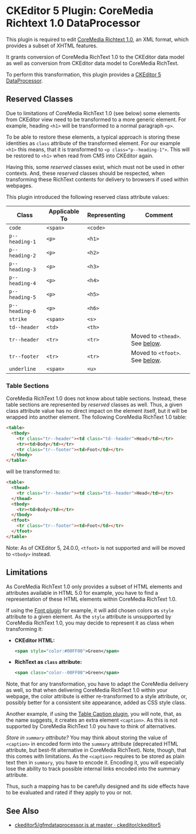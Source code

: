 # CKEditor 5 Plugin: CoreMedia Richtext 1.0 DataProcessor

This plugin is required to edit
[CoreMedia Richtext 1.0](coremedia-richtext-1.0.dtd),
an XML format, which provides a subset of XHTML features.

It grants conversion of CoreMedia RichText 1.0 to the CKEditor data model
as well as conversion from CKEditor data model to CoreMedia RichText.

To perform this transformation, this plugin provides a
[CKEditor 5 DataProcessor](https://ckeditor.com/docs/ckeditor5/latest/api/module_engine_dataprocessor_dataprocessor-DataProcessor.html).

## Reserved Classes

Due to limitations of CoreMedia RichText 1.0 (see below) some elements from
CKEditor view need to be transformed to a more generic element. For example,
heading `<h1>` will be transformed to a normal paragraph `<p>`.

To be able to restore these elements, a typical approach is storing these
identities as `class` attribute of the transformed element. For our example
`<h1>` this means, that it is transformed to `<p class="p--heading-1">`. This
will be restored to `<h1>` when read from CMS into CKEditor again.

Having this, some _reserved_ classes exist, which must not be used in other
contexts. And, these _reserved_ classes should be respected, when transforming
these RichText contents for delivery to browsers if used within webpages.

This plugin introduced the following reserved class attribute values:

| Class          | Applicable To | Representing | Comment                                           |
|----------------|---------------|--------------|---------------------------------------------------|
| `code`         | `<span>`      | `<code>`     |                                                   |
| `p--heading-1` | `<p>`         | `<h1>`       |                                                   |
| `p--heading-2` | `<p>`         | `<h2>`       |                                                   |
| `p--heading-3` | `<p>`         | `<h3>`       |                                                   |
| `p--heading-4` | `<p>`         | `<h4>`       |                                                   |
| `p--heading-5` | `<p>`         | `<h5>`       |                                                   |
| `p--heading-6` | `<p>`         | `<h6>`       |                                                   |
| `strike`       | `<span>`      | `<s>`        |                                                   |
| `td--header`   | `<td>`        | `<th>`       |                                                   |
| `tr--header`   | `<tr>`        | `<tr>`       | Moved to `<thead>`. See [below](#table_sections). |
| `tr--footer`   | `<tr>`        | `<tr>`       | Moved to `<tfoot>`. See [below](#table_sections). |
| `underline`    | `<span>`      | `<u>`        |                                                   |

### Table Sections
<a id="table_sections"></a>

CoreMedia RichText 1.0 does not know about table sections. Instead, these
table sections are represented by _reserved_ classes as well. Thus, a given
class attribute value has no direct impact on the element itself, but it
will be wrapped into another element. The following CoreMedia RichText 1.0
table:

```html
<table>
  <tbody>
    <tr class="tr--header"><td class="td--header">Head</td></tr>
    <tr><td>Body</td></tr>
    <tr class="tr--footer"><td>Foot</td></tr>
  </tbody>
</table>
```

will be transformed to:

```html
<table>
  <thead>
    <tr class="tr--header"><td class="td--header">Head</td></tr>
  </thead>
  <tbody>
    <tr><td>Body</td></tr>
  </tbody>
  <tfoot>
    <tr class="tr--footer"><td>Foot</td></tr>
  </tfoot>
</table>
```

Note: As of CKEditor 5, 24.0.0, `<tfoot>` is not supported and will be moved
to `<tbody>` instead.

## Limitations

As CoreMedia RichText 1.0 only provides a subset of HTML elements and attributes
available in HTML 5.0 for example, you have to find a representation of these
HTML elements within CoreMedia RichText 1.0.

If using the
[Font plugin](https://ckeditor.com/docs/ckeditor5/latest/features/font.html)
for example, it will add chosen colors as `style` attribute to a given element.
As the `style` attribute is unsupported by CoreMedia RichText 1.0, you may
decide to represent it as class when transforming it:

* **CKEditor HTML:**

    ```xml
    <span style="color:#00FF00">Green</span>
    ```
  
* **RichText as `class` attribute:**

    ```xml
    <span class="color--00FF00">Green</span>
    ```

Note, that for any transformation, you have to adapt the CoreMedia delivery as
well, so that when delivering CoreMedia RichText 1.0 within your webpage, the
color attribute is either re-transformed to a style attribute, or, possibly
better for a consistent site appearance, added as CSS style class.

Another example, if using the
[Table Caption plugin](https://ckeditor.com/docs/ckeditor5/latest/api/module_table_tablecaption-TableCaption.html), you
will note, that, as the name suggests, it creates an extra element `<caption>`.
As this is not supported by CoreMedia RichText 1.0 you have to think of
alternatives.

*Store in `summary` attribute?* You may think about storing the value of
`<caption>` in encoded form into the `summary` attribute (deprecated HTML
attribute, but best-fit alternative in CoreMedia RichText). Note, though, that
this comes with limitations. As the `<caption>` requires to be stored as plain
text then in `summary`, you have to encode it. Encoding it, you will especially
lose the ability to track possible internal links encoded into the summary
attribute.

Thus, such a mapping has to be carefully designed and its side effects have to
be evaluated and rated if they apply to you or not.

## See Also

* [ckeditor5/gfmdataprocessor.js at master · ckeditor/ckeditor5](https://github.com/ckeditor/ckeditor5/blob/master/packages/ckeditor5-markdown-gfm/src/gfmdataprocessor.js)
